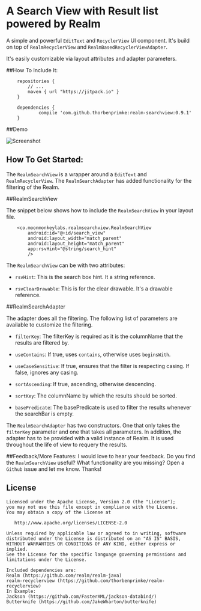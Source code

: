 # A Search View with Result list powered by Realm

A simple and powerful `EditText` and `RecyclerView` UI component.
It's build on top of `RealmRecyclerView` and `RealmBasedRecyclerViewAdapter`.

It's easily customizable via layout attributes and adapter parameters.

##How To Include It:

```
	repositories {
        // ...
        maven { url "https://jitpack.io" }
    }
```

```
	dependencies {
	        compile 'com.github.thorbenprimke:realm-searchview:0.9.1'
	}
```

##Demo

![Screenshot](https://raw.githubusercontent.com/thorbenprimke/realm-searchview/master/extra/screencast-demo-app.gif)

## How To Get Started:

The `RealmSearchView` is a wrapper around a `EditText` and `RealmRecyclerView`. The `RealmSearchAdapter` has added functionality for the filtering of the Realm. 

##RealmSearchView

The snippet below shows how to include the `RealmSearchView` in your  layout file.

```
    <co.moonmonkeylabs.realmsearchview.RealmSearchView
        android:id="@+id/search_view"
        android:layout_width="match_parent"
        android:layout_height="match_parent"
        app:rsvHint="@string/search_hint"
        />
```

The `RealmSearchView` can be with two attributes:

* `rsvHint`: This is the search box hint. It a string reference.

* `rsvClearDrawable`: This is for the clear drawable. It's a drawable reference.

##RealmSearchAdapter

The adapter does all the filtering. The following list of parameters are available to customize the filtering. 

* `filterKey`: The filterKey is required as it is the columnName that the results are filtered by.

* `useContains`: If true, uses `contains`, otherwise uses `beginsWith`.

* `useCaseSensitive`: If true, ensures that the filter is respecting casing. If false, ignores any casing.

* `sortAscending`: If true, ascending, otherwise descending.

* `sortKey`: The columnName by which the results should be sorted.

* `basePredicate`: The basePredicate is used to filter the results whenever the searchBar is empty.

The `RealmSearchAdapter` has two constructors. One that only takes the `filterKey` parameter and one that takes all parameters.
In addition, the adapter has to be provided with a valid instance of Realm. It is used throughout the life of view to requery the results. 


##Feedback/More Features:
I would love to hear your feedback. Do you find the `RealmSearchView` useful? What functionality are you missing? Open a `Github` issue and let me know. Thanks!


## License
```
Licensed under the Apache License, Version 2.0 (the "License");
you may not use this file except in compliance with the License.
You may obtain a copy of the License at

   http://www.apache.org/licenses/LICENSE-2.0

Unless required by applicable law or agreed to in writing, software
distributed under the License is distributed on an "AS IS" BASIS,
WITHOUT WARRANTIES OR CONDITIONS OF ANY KIND, either express or implied.
See the License for the specific language governing permissions and
limitations under the License.

Included dependencies are:
Realm (https://github.com/realm/realm-java)
realm-recyclerview (https://github.com/thorbenprimke/realm-recyclerview)
In Example:
Jackson (https://github.com/FasterXML/jackson-databind/)
Butterknife (https://github.com/JakeWharton/butterknife)
```

